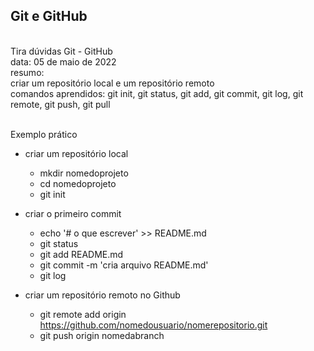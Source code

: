 ## Git e GitHub

<br>Tira dúvidas Git - GitHub
<br>data: 05 de maio de 2022
<br>resumo:
<br>criar um repositório local e um repositório remoto
<br>comandos aprendidos: git init, git status, git add, git commit, git log, git remote, git push, git pull

<br>Exemplo prático
- criar um repositório local
  - mkdir nomedoprojeto
  - cd nomedoprojeto
  - git init

- criar o primeiro commit
  - echo '# o que escrever' >> README.md
  - git status
  - git add README.md
  - git commit -m 'cria arquivo README.md'
  - git log


- criar um repositório remoto no Github
  - git remote add origin https://github.com/nomedousuario/nomerepositorio.git
  - git push origin nomedabranch
